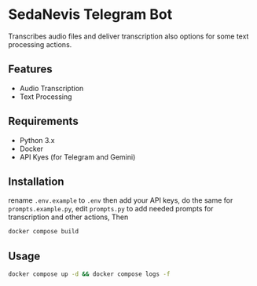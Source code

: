 # SedaNevis Telegram Bot

Transcribes audio files and deliver transcription also options for some text processing actions.

## Features
- Audio Transcription
- Text Processing

## Requirements
- Python 3.x
- Docker
- API Kyes (for Telegram and Gemini)

## Installation
rename `.env.example` to `.env` then add your API keys, do the same for `prompts.example.py`, edit `prompts.py` to add needed prompts for transcription and other actions, Then

```bash
docker compose build
```

## Usage
```bash
docker compose up -d && docker compose logs -f
```
